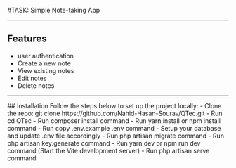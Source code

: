 #TASK: Simple Note-taking App
<hr>


## Features
- user authentication
- Create a new note
- View existing notes
- Edit notes
- Delete notes
<hr>
## Installation
Follow the steps below to set up the project locally:
- Clone the repo: git clone https://github.com/Nahid-Hasan-Sourav/QTec.git
- Run cd QTec
- Run composer install command
- Run yarn install or npm install command
- Run copy .env.example .env command
- Setup your database and update .env file accordingly
- Run php artisan migrate command
- Run php artisan key:generate command
- Run yarn dev or npm run dev command (Start the Vite development server)
- Run php artisan serve command